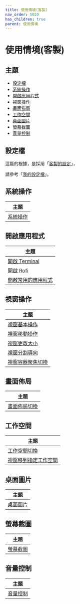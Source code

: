```yaml
---
title: 使用情境(客製)
nav_order: 5020
has_children: true
parent: 使用情境
---
```



# 使用情境(客製)


## 主題

* [設定檔](#設定檔)
* [系統操作](#系統操作)
* [開啟應用程式](#開啟應用程式)
* [視窗操作](#視窗操作)
* [畫面佈局](#畫面佈局)
* [工作空間](#工作空間)
* [桌面圖片](#桌面圖片)
* [螢幕截圖](#螢幕截圖)
* [音量控制](#音量控制)


## 設定檔

這篇的根據，是採用「[客製的設定](https://samwhelp.github.io/note-about-i3wm/read/config/main.html)」，

請參考「[我的設定檔](https://github.com/samwhelp/note-about-i3wm/blob/gh-pages/_demo/config/i3wm-config/main/config/i3/config)」。


## 系統操作

| 主題 |
| --- |
| [系統操作](main/system-control) |


## 開啟應用程式

| 主題 |
| --- |
| [開啟 Terminal](main/launch-terminal) |
| [開啟 Rofi](main/launch-rofi) |
| [開啟常用的應用程式](main/launch-favorite-app) |


## 視窗操作

| 主題 |
| --- |
| [視窗基本操作](main/window-control) |
| [視窗移動操作](main/window-move) |
| [視窗更改大小](main/window-resize) |
| [視窗分割導向](main/window-split) |
| [視窗容器聚焦切換](main/window-focus) |


## 畫面佈局

| 主題 |
| --- |
| [畫面佈局切換](main/layout-toggle) |


## 工作空間

| 主題 |
| --- |
| [工作空間切換](main/workspace-switch) |
| [視窗移到指定工作空間](main/window-move-to-workspace) |


## 桌面圖片

| 主題 |
| --- |
| [桌面圖片](main/wallpaper-control) |


## 螢幕截圖

| 主題 |
| --- |
| [螢幕截圖](main/screenshot) |


## 音量控制

| 主題 |
| --- |
| [音量控制](main/volume-control) |

